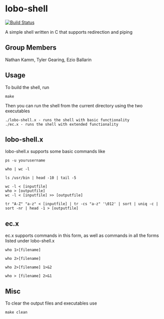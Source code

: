 # lobo-shell
[![Build Status](https://travis-ci.com/ezquire/Simple-Shell.svg?token=xPzuzD2CR5yXW6oamq47&branch=master)](https://travis-ci.com/ezquire/Simple-Shell)

A simple shell written in C that supports redirection and piping

## Group Members
Nathan Kamm, Tyler Gearing, Ezio Ballarin


Usage
-----

To build the shell, run
```
make
```

Then you can run the shell from the current directory using the two executables
```
./lobo-shell.x - runs the shell with basic functionality
./ec.x - runs the shell with extended functionality
```

lobo-shell.x
-----

lobo-shell.x supports some basic commands like
```
ps -u yourusername
```
```
who | wc -l
```
```
ls /usr/bin | head -10 | tail -5
```
```
wc -l < [inputfile]
who > [outputfile]
wc -l < [inputfile] >> [outputfile]
```
```
tr "A-Z" "a-z" < [inputfile] | tr -cs "a-z" '\012' | sort | uniq -c | sort -nr | head -1 > [outputfile]
```

ec.x
-----

ec.x supports commands in this form, as well as commands in all the forms listed under lobo-shell.x
```
who 1>[filename]
```
```
who 2>[filename]
```
```
who 2>[filename] 1>&2
```
```
who > [filename] 2>&1
```

Misc
-----

To clear the output files and executables use
```
make clean
```
